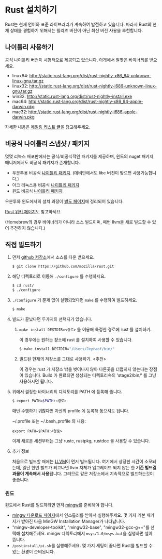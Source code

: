 # Rust 설치하기

Rust는 현재 언어와 표준 라이브러리가 계속하여 발전하고 있습니다.
따라서 Rust의 현재 상태를 경험하기 위해서는 릴리즈 버전이 아닌 최신 버전 사용을 추천합니다.

## 나이틀리 사용하기

공식 나이틀리 버전이 시험적으로 제공되고 있습니다.
아래에서 알맞은 바이너리를 받으세요.

-   linux64: http://static.rust-lang.org/dist/rust-nightly-x86_64-unknown-linux-gnu.tar.gz
-   linux32: http://static.rust-lang.org/dist/rust-nightly-i686-unknown-linux-gnu.tar.gz
-   win32: http://static.rust-lang.org/dist/rust-nightly-install.exe
-   mac64: http://static.rust-lang.org/dist/rust-nightly-x86_64-apple-darwin.pkg
-   mac32: http://static.rust-lang.org/dist/rust-nightly-i686-apple-darwin.pkg

자세한 내용은 [메일링 리스트 글](https://mail.mozilla.org/pipermail/rust-dev/2014-March/009223.html)을
참고해주세요.

## 비공식 나이틀리 스냅샷 / 패키지

몇몇 리눅스 배포판에서는 공식/비공식적인 패키지를 제공하며,
윈도의 nuget 패키지 매니저에서도 비공식 패키지가 존재합니다.

-   우분투용 비공식 [나이틀리 패키지][rust-nightly-ubuntu].
    (데비안에서도 libc 버전이 맞으면 사용가능합니다.)
-   아크 리눅스용 비공식 [나이틀리 패키지][rust-nightly-arch]
-   윈도 비공식 [나이틀리 패키지][rust-nuget]

우분투와 윈도에서의 설치 과정이 [별도 페이지](/pages/install-nightly)에 정리되어 있습니다.

[Rust 위키 페이지][rust-packages]도 참고하세요.

(Homebrew의 경우 바이너리가 아니라 소스 빌드이며, 매번 llvm을 새로 빌드할 수 있어
추천하지 않습니다.)

## 직접 빌드하기

1. 먼저 [github 저장소][rust-github]에서 소스를 다운 받으세요.

    ```bash
    $ git clone https://github.com/mozilla/rust.git
    ```

2. 해당 디렉토리로 이동해 `./configure` 를 수행하세요.

    ```bash
    $ cd rust/
    $ ./configure
    ```

3. `./configure` 가 문제 없이 실행되었다면 `make` 를 수행하여 빌드하세요.

    ```bash
    $ make
    ```

4. 빌드가 끝났다면 두가지의 선택지가 있습니다.

    1. `make install DESTDIR=<경로>` 를 이용해 특정한 경로에 rust 를 설치하기.

        이 경우에는 원하는 장소에 rust 를 설치하여 사용할 수 있습니다.

        ```bash
        $ make install DESTDIR="/Users/Jeyraof/bin/"
        ```

    2. 빌드된 현재의 저장소를 그대로 사용하기. <추천>

        이 경우는 rust 가 저장소 밖을 벗어나지 않아 다른곳을 더럽히지 않는다는 장점이 있습니다. Build 가 완료되면 생성되는 디렉토리속의 'stage2/bin/' 를 그냥 사용하시면 됩니다.

5. 위에서 결정한 바이너리의 디렉토리를 PATH 에 등록해 줍니다.

    ```bash
    $ export PATH=$PATH:<경로>
    ```

    매번 수행하기 귀찮다면 자신의 profile 에 등록해 놓으셔도 됩니다.

    ~/.profile 또는 ~/.bash_profile 의 내용:

    ```.profile
    export PATH=$PATH:<경로>
    ```

    이제 새로운 세션부터는 그냥 rustc, rustpkg, rustdoc 을 사용할 수 있습니다.

6. 추가 정보

    처음으로 빌드할 때에는 [LLVM][llvm]이 먼저 빌드됩니다. 여기에서 상당한 시간이 소모되는데, 일단 한번 빌드가 되고나면 llvm 자체가 업그레이드 되지 않는 한 **기존 빌드결과물이 계속해서 사용**됩니다. 그러므로 같은 저장소에서 지속적으로 빌드하는것이 좋습니다.

### 윈도

윈도에서 Rust를 빌드하려면 먼저 [mingw][]를 준비해야 합니다.

-   [mingw 다운로드 페이지][mingw-sf-files]에서 인스톨러를 받아서 실행해주세요.
    몇 가지 기본 패키지가 받아진 다음 MinGW Installation Manager가 나타납니다.
-   "mingw-developer-toolkit", "mingw32-base", "mingw32-gcc-g++"를 선택해 설치해주세요.
    mingw 디렉토리에서 `msys/1.0/msys.bat`을 실행하면 셸이 뜹니다.
-   `/postinstall/pi.sh`를 실행해주세요.
    몇 가지 세팅이 끝나면 Rust를 빌드할 수 있는 환경이 준비됩니다.

[rust-github]: http://github.com/mozilla/rust
[rust-nightly-ubuntu]: https://launchpad.net/~hansjorg/+archive/rust
[llvm]: http://llvm.org/
[mingw]: http://mingw.org/
[mingw-sf-files]: http://sourceforge.net/projects/mingw/files/
[rust-packages]: https://github.com/mozilla/rust/wiki/Doc-packages,-editors,-and-other-tools
[rust-nightly-arch]: http://pkgbuild.com/~thestinger/repo/
[rust-nuget]: https://www.nuget.org/packages/Rust/
